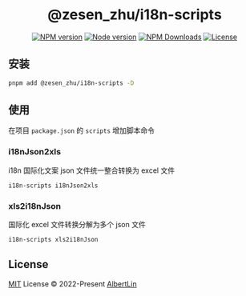 <h1 align="center">
@zesen_zhu/i18n-scripts
</h1>
 
<p align="center">
<a href="https://www.npmjs.com/package/@zesen_zhu/i18n-scripts" target="__blank" rel="noopener noreferrer"><img src="https://img.shields.io/npm/v/@zesen_zhu/i18n-scripts?label=" alt="NPM version"></a>
<a href="https://www.npmjs.com/package/@zesen_zhu/i18n-scripts" target="__blank" rel="noopener noreferrer"><img src="https://img.shields.io/node/v/@zesen_zhu/i18n-scripts" alt="Node version"></a>
<a href="https://www.npmjs.com/package/@zesen_zhu/i18n-scripts" target="__blank" rel="noopener noreferrer"><img alt="NPM Downloads" src="https://img.shields.io/npm/dt/@zesen_zhu/i18n-scripts"></a>
<a href="./LICENSE" target="__blank" rel="noopener noreferrer"><img alt="License" src="https://img.shields.io/github/license/Albertlin0923/mango-scripts"></a>
</p>

## 安装

```bash
pnpm add @zesen_zhu/i18n-scripts -D
```

## 使用

在项目 `package.json` 的 `scripts` 增加脚本命令

### i18nJson2xls

i18n 国际化文案 json 文件统一整合转换为 excel 文件

```bash
i18n-scripts i18nJson2xls
```

### xls2i18nJson

国际化 excel 文件转换分解为多个 json 文件

```bash
i18n-scripts xls2i18nJson
```

## License

[MIT](./LICENSE) License © 2022-Present [AlbertLin](https://github.com/AlbertLin0923)
